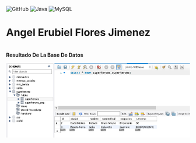 ![GitHub](https://img.shields.io/badge/github-%23121011.svg?style=for-the-badge&logo=github&logoColor=white)
![Java](https://img.shields.io/badge/java-%23ED8B00.svg?style=for-the-badge&logo=openjdk&logoColor=white)
![MySQL](https://img.shields.io/badge/mysql-%2300f.svg?style=for-the-badge&logo=mysql&logoColor=white)


# Angel Erubiel Flores Jimenez

<br>
<b>Resultado De La Base De Datos</b>
<br>

![MER_V2](./assets/DB-ESTADO.png)
